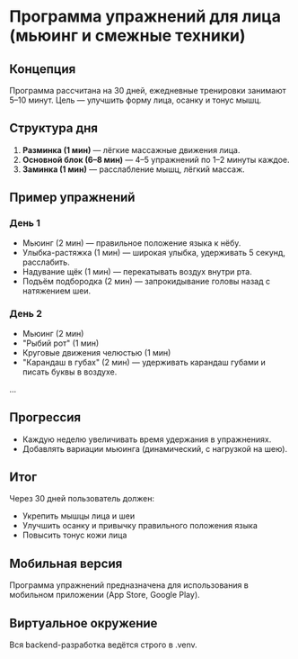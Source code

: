 # Программа упражнений для лица (мьюинг и смежные техники)

## Концепция
Программа рассчитана на 30 дней, ежедневные тренировки занимают 5–10 минут. Цель — улучшить форму лица, осанку и тонус мышц.

## Структура дня
1. **Разминка (1 мин)** — лёгкие массажные движения лица.
2. **Основной блок (6–8 мин)** — 4–5 упражнений по 1–2 минуты каждое.
3. **Заминка (1 мин)** — расслабление мышц, лёгкий массаж.

## Пример упражнений
### День 1
- Мьюинг (2 мин) — правильное положение языка к нёбу.
- Улыбка-растяжка (1 мин) — широкая улыбка, удерживать 5 секунд, расслабить.
- Надувание щёк (1 мин) — перекатывать воздух внутри рта.
- Подъём подбородка (2 мин) — запрокидывание головы назад с натяжением шеи.

### День 2
- Мьюинг (2 мин)
- "Рыбий рот" (1 мин)
- Круговые движения челюстью (1 мин)
- "Карандаш в губах" (2 мин) — удерживать карандаш губами и писать буквы в воздухе.

...

## Прогрессия
- Каждую неделю увеличивать время удержания в упражнениях.
- Добавлять вариации мьюинга (динамический, с нагрузкой на шею).

## Итог
Через 30 дней пользователь должен:
- Укрепить мышцы лица и шеи
- Улучшить осанку и привычку правильного положения языка
- Повысить тонус кожи лица

## Мобильная версия
Программа упражнений предназначена для использования в мобильном приложении (App Store, Google Play).

## Виртуальное окружение
Вся backend-разработка ведётся строго в .venv.
